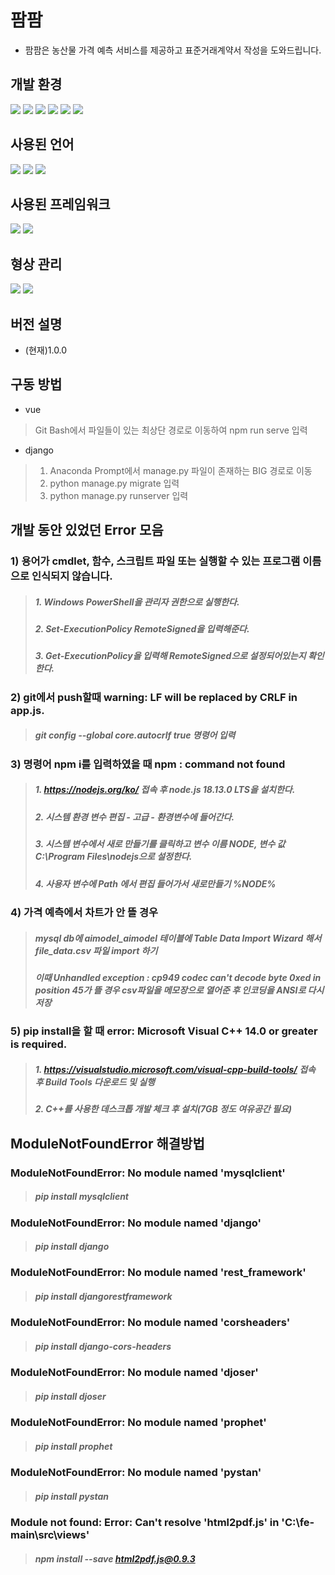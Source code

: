 # 팜팜

* 팜팜은 농산물 가격 예측 서비스를 제공하고 표준거래계약서 작성을 도와드립니다.

## 개발 환경
<img src="https://img.shields.io/badge/Visual Studio Code-007ACC?style=flat-square&logo=Visual Studio Code&logoColor=white"/> <img src="https://img.shields.io/badge/Jupyter Notebook-F37626?style=flat-square&logo=Jupyter&logoColor=white"/> <img src="https://img.shields.io/badge/Google Colab-F9AB00?style=flat-square&logo=Google Colab&logoColor=white"/> <img src="https://img.shields.io/badge/MySQL Workbench-4479A1?style=flat-square&logo=MySQL&logoColor=white"/> <img src="https://img.shields.io/badge/Git Bash-F05032?style=flat-square&logo=Git&logoColor=black"/> <img src="https://img.shields.io/badge/Anaconda Prompt-44A833?style=flat-square&logo=Anaconda&logoColor=black"/>

## 사용된 언어
<img src="https://img.shields.io/badge/Python-3776AB?style=flat-square&logo=Python&logoColor=white"/> <img src="https://img.shields.io/badge/JavaScript-F7DF1E?style=flat-square&logo=JavaScript&logoColor=black"/> <img src="https://img.shields.io/badge/MySQL-4479A1?style=flat-square&logo=MySQL&logoColor=white"/>

## 사용된 프레임워크
<img src="https://img.shields.io/badge/Vue.js-4FC08D?style=flat-square&logo=Vue.js&logoColor=black"/> <img src="https://img.shields.io/badge/Django-092E20?style=flat-square&logo=Django&logoColor=black"/>

## 형상 관리
<img src="https://img.shields.io/badge/GitLab-FC6D26?style=flat-square&logo=GitLab&logoColor=white"/> <img src="https://img.shields.io/badge/Redmine-B32024?style=flat-square&logo=Redmine&logoColor=white"/>

## 버전 설명
* (현재)1.0.0 

## 구동 방법
* vue
>Git Bash에서 파일들이 있는 최상단 경로로 이동하여 npm run serve 입력
* django
>1. Anaconda Prompt에서 manage.py 파일이 존재하는 BIG 경로로 이동
>2. python manage.py migrate 입력
>3. python manage.py runserver 입력

## **개발 동안 있었던 Error 모음**

### 1) 용어가 cmdlet, 함수, 스크립트 파일 또는 실행할 수 있는 프로그램 이름으로 인식되지 않습니다.
>##### 1. Windows PowerShell을 관리자 권한으로 실행한다.
>##### 2. Set-ExecutionPolicy RemoteSigned을 입력해준다.
>##### 3. Get-ExecutionPolicy을 입력해 RemoteSigned으로 설정되어있는지 확인한다.

### 2) git에서 push할때 warning: LF will be replaced by CRLF in app.js.
>##### git config --global core.autocrlf true 명령어 입력

### 3) 명령어 npm i를 입력하였을 때 npm : command not found
>##### 1. https://nodejs.org/ko/ 접속 후 node.js 18.13.0 LTS을 설치한다.
>##### 2. 시스템 환경 변수 편집 - 고급 - 환경변수에 들어간다. 
>##### 3. 시스템 변수에서 새로 만들기를 클릭하고 변수 이름 NODE, 변수 값 C:\Program Files\nodejs으로 설정한다.
>##### 4. 사용자 변수에 Path 에서 편집 들어가서 새로만들기 %NODE%

### 4) 가격 예측에서 차트가 안 뜰 경우
>##### mysql db에 aimodel_aimodel 테이블에 Table Data Import Wizard 해서 file_data.csv 파일 import 하기
>##### 이때 Unhandled exception : cp949 codec can't decode byte 0xed in position 45가 뜰 경우 csv파일을 메모장으로 열어준 후 인코딩을 ANSI로 다시 저장

### 5) pip install을 할 때 error: Microsoft Visual C++ 14.0 or greater is required.
>##### 1. https://visualstudio.microsoft.com/visual-cpp-build-tools/ 접속 후 Build Tools 다운로드 및 실행
>##### 2. C++를 사용한 데스크톱 개발 체크 후 설치(7GB 정도 여유공간 필요)

## **ModuleNotFoundError 해결방법**
### ModuleNotFoundError: No module named 'mysqlclient'
>##### pip install mysqlclient
### ModuleNotFoundError: No module named 'django'
>##### pip install django
### ModuleNotFoundError: No module named 'rest_framework'
>##### pip install djangorestframework
### ModuleNotFoundError: No module named 'corsheaders'
>##### pip install django-cors-headers
### ModuleNotFoundError: No module named 'djoser'
>##### pip install djoser
### ModuleNotFoundError: No module named 'prophet'
>##### pip install prophet
### ModuleNotFoundError: No module named 'pystan'
>##### pip install pystan
### Module not found: Error: Can't resolve 'html2pdf.js' in 'C:\fe-main\src\views'
>##### npm install --save html2pdf.js@0.9.3
